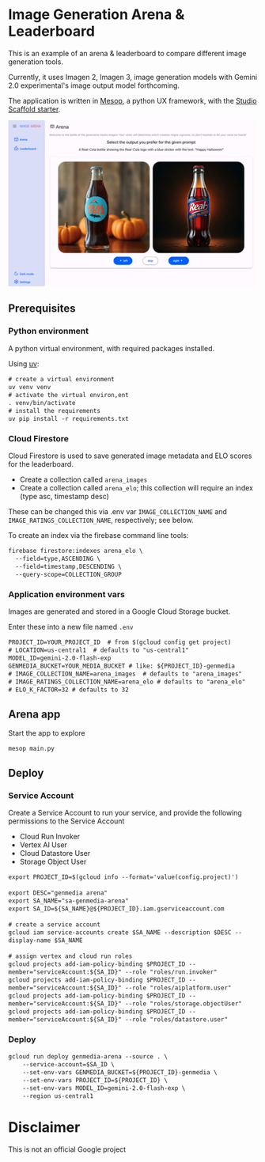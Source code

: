 # Image Generation Arena & Leaderboard

This is an example of an arena & leaderboard to compare different image generation tools.

Currently, it uses Imagen 2, Imagen 3, image generation models with Gemini 2.0 experimental's image output model forthcoming.

The application is written in [Mesop](https://google.github.io/mesop/), a python UX framework, with the [Studio Scaffold starter](https://github.com/ghchinoy/studio-scaffold).


![](./assets/arena_view.png)


## Prerequisites



### Python environment

A python virtual environment, with required packages installed.

Using [uv](https://github.com/astral-sh/uv):

```
# create a virtual environment
uv venv venv
# activate the virtual environ,ent
. venv/bin/activate
# install the requirements
uv pip install -r requirements.txt
```

### Cloud Firestore

Cloud Firestore is used to save generated image metadata and ELO scores for the leaderboard.

* Create a collection called `arena_images` 
* Create a collection called `arena_elo`; this collection will require an index (type asc, timestamp desc)

These can be changed this via .env var `IMAGE_COLLECTION_NAME` and `IMAGE_RATINGS_COLLECTION_NAME`, respectively; see below.

To create an index via the firebase command line tools:

```
firebase firestore:indexes arena_elo \
  --field=type,ASCENDING \
  --field=timestamp,DESCENDING \
  --query-scope=COLLECTION_GROUP
```


### Application environment vars

Images are generated and stored in a Google Cloud Storage bucket.

Enter these into a new file named `.env`

```
PROJECT_ID=YOUR_PROJECT_ID  # from $(gcloud config get project)
# LOCATION=us-central1  # defaults to "us-central1"
MODEL_ID=gemini-2.0-flash-exp
GENMEDIA_BUCKET=YOUR_MEDIA_BUCKET # like: ${PROJECT_ID}-genmedia
# IMAGE_COLLECTION_NAME=arena_images  # defaults to "arena_images"
# IMAGE_RATINGS_COLLECTION_NAME=arena_elo # defaults to "arena_elo"
# ELO_K_FACTOR=32 # defaults to 32
```


## Arena app

Start the app to explore

```
mesop main.py
```


## Deploy


### Service Account
Create a Service Account to run your service, and provide the following permissions to the Service Account

* Cloud Run Invoker
* Vertex AI User
* Cloud Datastore User
* Storage Object User

```
export PROJECT_ID=$(gcloud info --format='value(config.project)')

export DESC="genmedia arena"
export SA_NAME="sa-genmedia-arena"
export SA_ID=${SA_NAME}@${PROJECT_ID}.iam.gserviceaccount.com

# create a service account
gcloud iam service-accounts create $SA_NAME --description $DESC --display-name $SA_NAME

# assign vertex and cloud run roles
gcloud projects add-iam-policy-binding $PROJECT_ID --member="serviceAccount:${SA_ID}" --role "roles/run.invoker"
gcloud projects add-iam-policy-binding $PROJECT_ID --member="serviceAccount:${SA_ID}" --role "roles/aiplatform.user"
gcloud projects add-iam-policy-binding $PROJECT_ID --member="serviceAccount:${SA_ID}" --role "roles/storage.objectUser"
gcloud projects add-iam-policy-binding $PROJECT_ID --member="serviceAccount:${SA_ID}" --role "roles/datastore.user"
```

### Deploy

```
gcloud run deploy genmedia-arena --source . \
    --service-account=$SA_ID \
    --set-env-vars GENMEDIA_BUCKET=${PROJECT_ID}-genmedia \
    --set-env-vars PROJECT_ID=${PROJECT_ID} \
    --set-env-vars MODEL_ID=gemini-2.0-flash-exp \
    --region us-central1
```


# Disclaimer

This is not an official Google project

